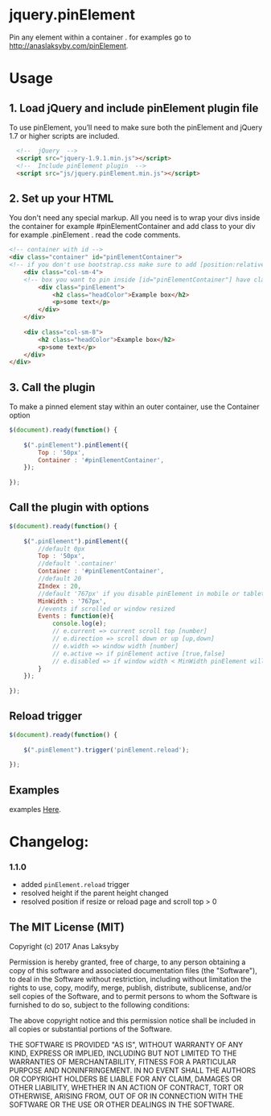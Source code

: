 # jquery.pinElement
Pin any element within a container . for examples go to http://anaslaksyby.com/pinElement.

# Usage

## 1. Load jQuery and include pinElement plugin file
To use pinElement, you’ll need to make sure both the pinElement and jQuery 1.7 or higher scripts are included.
```html
  <!--  jQuery  -->
  <script src="jquery-1.9.1.min.js"></script>
  <!--  Include pinElement plugin  -->
  <script src="js/jquery.pinElement.min.js"></script>
```

## 2. Set up your HTML
You don't need any special markup. All you need is to wrap your divs inside the container for example #pinElementContainer and add class to your div for example .pinElement . read the code comments.
```html
<!-- container with id -->
<div class="container" id="pinElementContainer">
<!-- if you don't use bootstrap.css make sure to add [position:relative] if div parent have float property.  -->
	<div class="col-sm-4">
	<!-- box you want to pin inside [id="pinElementContainer"] have class or id -->
		<div class="pinElement">
			<h2 class="headColor">Example box</h2>
			<p>some text</p>
		</div>
	</div>
	
	<div class="col-sm-8">
		<h2 class="headColor">Example box</h2>
		<p>some text</p>
	</div>
</div>
```

## 3. Call the plugin
To make a pinned element stay within an outer container, use the Container option
```js
$(document).ready(function() {
 
	$(".pinElement").pinElement({
		Top : '50px',
		Container : '#pinElementContainer',
	});
 
});
```

## Call the plugin with options
```js
$(document).ready(function() {
 
	$(".pinElement").pinElement({
		//default 0px
		Top : '50px',
		//default '.container' 
		Container : '#pinElementContainer',
		//default 20 
		ZIndex : 20,
		//default '767px' if you disable pinElement in mobile or tablet
		MinWidth : '767px',
		//events if scrolled or window resized  
		Events : function(e){
			console.log(e);
			// e.current => current scroll top [number]
			// e.direction => scroll down or up [up,down]
			// e.width => window width [number]
			// e.active => if pinElement active [true,false]
			// e.disabled => if window width < MinWidth pinElement will disabled [true, false]
		}
	});
 
});
```

## Reload trigger
```js
$(document).ready(function() {
 
	$(".pinElement").trigger('pinElement.reload');
 
});
```

## Examples

examples [Here](http://anaslaksyby.com/pinElement/).


# Changelog:

### 1.1.0
* added `pinElement.reload` trigger 
* resolved height if the parent height changed 
* resolved position if resize or reload page and scroll top  > 0



## The MIT License (MIT)

Copyright (c) 2017 Anas Laksyby

Permission is hereby granted, free of charge, to any person obtaining a copy
of this software and associated documentation files (the "Software"), to deal
in the Software without restriction, including without limitation the rights
to use, copy, modify, merge, publish, distribute, sublicense, and/or sell
copies of the Software, and to permit persons to whom the Software is
furnished to do so, subject to the following conditions:

The above copyright notice and this permission notice shall be included in all
copies or substantial portions of the Software.

THE SOFTWARE IS PROVIDED "AS IS", WITHOUT WARRANTY OF ANY KIND, EXPRESS OR
IMPLIED, INCLUDING BUT NOT LIMITED TO THE WARRANTIES OF MERCHANTABILITY,
FITNESS FOR A PARTICULAR PURPOSE AND NONINFRINGEMENT. IN NO EVENT SHALL THE
AUTHORS OR COPYRIGHT HOLDERS BE LIABLE FOR ANY CLAIM, DAMAGES OR OTHER
LIABILITY, WHETHER IN AN ACTION OF CONTRACT, TORT OR OTHERWISE, ARISING FROM,
OUT OF OR IN CONNECTION WITH THE SOFTWARE OR THE USE OR OTHER DEALINGS IN THE
SOFTWARE.

